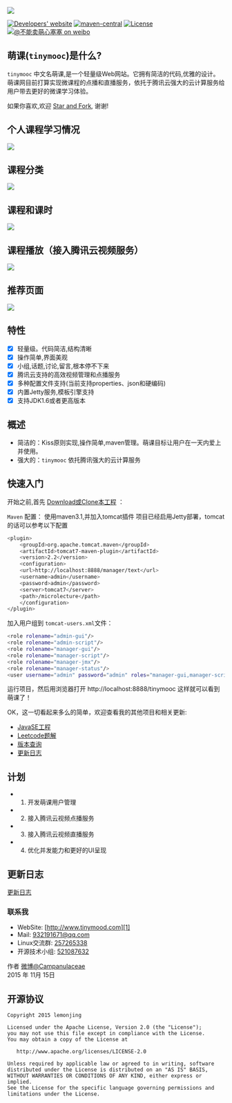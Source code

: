 
[![](http://7xlkoc.com1.z0.glb.clouddn.com/LOGO_BIG.png)](http://www.tinymood.com)

[![Developers' website](https://img.shields.io/travis/biezhi/blade.svg?style=flat-square)](http://www.tinymood.com)
[![maven-central](https://img.shields.io/maven-central/v/com.bladejava/blade-core.svg?style=flat-square)](http://search.maven.org/#search%7Cga%7C1%7Cg%3A%22com.bladejava%22)
[![License](https://img.shields.io/badge/license-Apache%202-4EB1BA.svg?style=flat-square)](https://www.apache.org/licenses/LICENSE-2.0.html)
[![@不能卖萌心塞塞 on weibo](http://7xlkoc.com1.z0.glb.clouddn.com/weibo.png)](http://weibo.com/u/1662536394)

## 萌课(`tinymooc`)是什么?

`tinymooc` 中文名萌课,是一个轻量级Web网站。它拥有简洁的代码,优雅的设计。
萌课网目前打算实现微课程的点播和直播服务，依托于腾讯云强大的云计算服务给用户带去更好的微课学习体验。

如果你喜欢,欢迎 [Star and Fork](https://github.com/lemonjing/tinymooc), 谢谢!

## 个人课程学习情况
![](http://7xlkoc.com1.z0.glb.clouddn.com/tiny%2Fmooc1.jpg)

## 课程分类
![](http://7xlkoc.com1.z0.glb.clouddn.com/tiny%2Fmooc2.jpg)

## 课程和课时
![](http://7xlkoc.com1.z0.glb.clouddn.com/tiny%2Fmooc3.jpg)

## 课程播放（接入腾讯云视频服务）
![](http://7xlkoc.com1.z0.glb.clouddn.com/tiny%2Fmooc4.jpg)

## 推荐页面
![](http://7xlkoc.com1.z0.glb.clouddn.com/tiny%2Fmooc5.jpg)

## 特性

* [x] 轻量级。代码简洁,结构清晰
* [x] 操作简单,界面美观
* [x] 小组,话题,讨论,留言,根本停不下来
* [x] 腾讯云支持的高效视频管理和点播服务
* [x] 多种配置文件支持(当前支持properties、json和硬编码)
* [x] 内置Jetty服务,模板引擎支持
* [x] 支持JDK1.6或者更高版本

## 概述

* 简洁的：Kiss原则实现,操作简单,maven管理。萌课目标让用户在一天内爱上并使用。
* 强大的：`tinymooc` 依托腾讯强大的云计算服务

## 快速入门

开始之前,首先 [Download或Clone本工程](https://github.com/lemonjing/tinymooc) ：

`Maven` 配置：
使用maven3.1,并加入tomcat插件
项目已经启用Jetty部署，tomcat的话可以参考以下配置

``` sh
<plugin>
	<groupId>org.apache.tomcat.maven</groupId>
	<artifactId>tomcat7-maven-plugin</artifactId>
	<version>2.2</version>
	<configuration>
	<url>http://localhost:8888/manager/text</url>
	<username>admin</username>
	<password>admin</password>
	<server>tomcat7</server>
	<path>/microlecture</path>
	</configuration>
</plugin>
```

加入用户组到 `tomcat-users.xml`文件：

``` sh
<role rolename="admin-gui"/>
<role rolename="admin-script"/>
<role rolename="manager-gui"/>
<role rolename="manager-script"/>
<role rolename="manager-jmx"/>
<role rolename="manager-status"/>
<user username="admin" password="admin" roles="manager-gui,manager-script,manager-jmx,manager-status,admin-script,admin-gui"/>
```

运行项目，然后用浏览器打开 http://localhost:8888/tinymooc 这样就可以看到萌课了！

OK，这一切看起来多么的简单，欢迎查看我的其他项目和相关更新:

+ [JavaSE工程](https://github.com/Lemonjing/myjavase)
+ [Leetcode题解](https://github.com/Lemonjing/leetcode)
+ [版本查询](LAST_VERSION.md)
+ [更新日志](UPDATE_LOG.md)

## 计划

- 1. 开发萌课用户管理
- 2. 接入腾讯云视频点播服务
- 3. 接入腾讯云视频直播服务
- 4. 优化并发能力和更好的UI呈现

## 更新日志

[更新日志](https://github.com/Lemonjing/TinyMooc/blob/master/UPDATE_LOG.md)

### 联系我

- WebSite: [http://www.tinymood.com][1]
- Mail: 932191671@qq.com
- Linux交流群: [257265338][2]
- 开源技术小组: [521087632][3]

作者 [微博@Campanulaceae][4]     
2015 年 11月 15日

## 开源协议

```
Copyright 2015 lemonjing

Licensed under the Apache License, Version 2.0 (the "License");
you may not use this file except in compliance with the License.
You may obtain a copy of the License at

   http://www.apache.org/licenses/LICENSE-2.0

Unless required by applicable law or agreed to in writing, software
distributed under the License is distributed on an "AS IS" BASIS,
WITHOUT WARRANTIES OR CONDITIONS OF ANY KIND, either express or implied.
See the License for the specific language governing permissions and
limitations under the License.
```

[1]: http://www.tinymood.com   
[2]: http://jq.qq.com/?_wv=1027&k=ZKsbKb
[3]: http://jq.qq.com/?_wv=1027&k=26Y8BYN
[4]: http://weibo.com/u/1662536394

